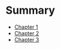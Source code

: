 # Summary

- [Chapter 1](./chapter_1.md)
- [Chapter 2](./chapter_2.md)
- [Chapter 3](./chapter_3.md)

